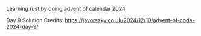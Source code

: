 Learning rust by doing advent of calendar 2024

Day 9 Solution Credits: https://javorszky.co.uk/2024/12/10/advent-of-code-2024-day-9/
